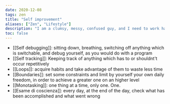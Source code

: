```yaml
---
date: 2020-12-08
tags: zen
title: "Self improvement"
aliases: ["Zen", "Lifestyle"]
description: "I am a clumsy, messy, confused guy, and I need to work hard to achieve a result a more determined guy may accomplish in much less time and with greater ease. Below are some of the practices I adopt do be more self-aware, and to grow both physically and spiritually"
toc: false
---
```

- [[Self debugging]]: sitting down, breathing, switching off anything which is switchable, and debug yourself, as you would do with a program
- [[Self tracking]]: Keeping track of anything which has to or shouldnt't occur repetitively
- [[Loops]]: acquire habits and take advantage of them to waste less time
- [[Boundaries]]: set some constraints and limit by yourself your own daily freedom, in order to achieve a greater one on an higher level
- [[Monotasking]]: one thing at a time, only one. One.
- [[Esame di coscienza]]: every day, at the end of the day, check what has been accomplished and what went wrong
